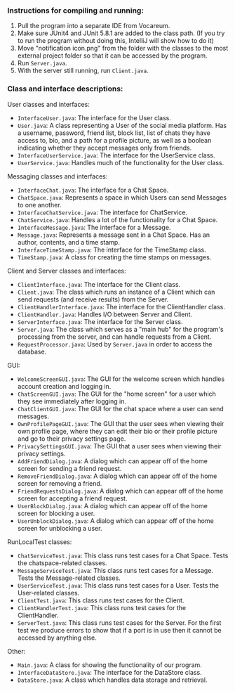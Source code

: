 ### Instructions for compiling and running: 

1. Pull the program into a separate IDE from Vocareum.
2. Make sure JUnit4 and JUnit 5.8.1 are added to the class path. (If you try to run the program without doing this, IntelliJ will show how to do it) 
3. Move "notification icon.png" from the folder with the classes to the most external project folder so that it can be accessed by the program.
4. Run `Server.java`.
5. With the server still running, run `Client.java`. 

### Class and interface descriptions:

User classes and interfaces: 

- `InterfaceUser.java`: The interface for the User class.
- `User.java`: A class representing a User of the social media platform. Has a username, password, friend list, block list, list of chats they have access to, bio, and a path for a profile picture, as well as a boolean indicating whether they accept messages only from friends.
- `InterfaceUserService.java`: The interface for the UserService class. 
- `UserService.java`: Handles much of the functionality for the User class. 

Messaging classes and interfaces: 

- `InterfaceChat.java`: The interface for a Chat Space. 
- `ChatSpace.java`: Represents a space in which Users can send Messages to one another.
- `InterfaceChatService.java`: The interface for ChatService. 
- `ChatService.java`: Handles a lot of the functionality for a Chat Space.
- `InterfaceMessage.java`: The interface for a Message.
- `Message.java`: Represents a message sent in a Chat Space. Has an author, contents, and a time stamp.
- `InterfaceTimeStamp.java`: The interface for the TimeStamp class. 
- `TimeStamp.java`: A class for creating the time stamps on messages. 

Client and Server classes and interfaces: 

- `ClientInterface.java`: The interface for the Client class.
- `Client.java`: The class which runs an instance of a Client which can send requests (and receive results) from the Server.
- `ClientHandlerInterface.java`: The interface for the ClientHandler class.
- `ClientHandler.java`: Handles I/O between Server and Client.  
- `ServerInterface.java`: The interface for the Server class.
- `Server.java`: The class which serves as a "main hub" for the program's processing from the server, and can handle requests from a Client.
- `RequestProcessor.java`: Used by `Server.java` in order to access the database. 

GUI: 

- `WelcomeScreenGUI.java`: The GUI for the welcome screen which handles account creation and logging in.
- `ChatScreenGUI.java`: The GUI for the "home screen" for a user which they see immediately after logging in.
- `ChatClientGUI.java`: The GUI for the chat space where a user can send messages.
- `OwnProfilePageGUI.java`: The GUI that the user sees when viewing their own profile page, where they can edit their bio or their profile picture and go to their privacy settings page. 
- `PrivacySettingsGUI.java`: The GUI that a user sees when viewing their privacy settings.
- `AddFriendDialog.java`: A dialog which can appear off of the home screen for sending a friend request.
- `RemoveFriendDialog.java`: A dialog which can appear off of the home screen for removing a friend.
- `FriendRequestsDialog.java`: A dialog which can appear off of the home screen for accepting a friend request.
- `UserBlockDialog.java`: A dialog which can appear off of the home screen for blocking a user.
- `UserUnblockDialog.java`: A dialog which can appear off of the home screen for unblocking a user. 

RunLocalTest classes: 

- `ChatServiceTest.java`: This class runs test cases for a Chat Space. Tests the chatspace-related classes. 
- `MessageServiceTest.java`: This class runs test cases for a Message. Tests the Message-related classes. 
- `UserServiceTest.java`: This class runs test cases for a User. Tests the User-related classes. 
- `ClientTest.java`: This class runs test cases for the Client. 
- `ClientHandlerTest.java`: This class runs test cases for the ClientHandler. 
- `ServerTest.java`: This class runs test cases for the Server. For the first test we produce errors to show that if a port is in use then it cannot be accessed by anything else. 

Other:

- `Main.java`: A class for showing the functionality of our program.
- `InterfaceDataStore.java`: The interface for the DataStore class. 
- `DataStore.java`: A class which handles data storage and retrieval.
